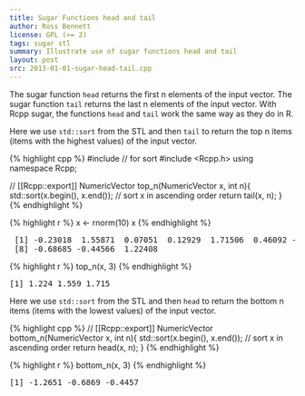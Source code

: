 ```yaml
---
title: Sugar Functions head and tail
author: Ross Bennett
license: GPL (>= 2)
tags: sugar stl
summary: Illustrate use of sugar functions head and tail
layout: post
src: 2013-01-01-sugar-head-tail.cpp
---
```




The sugar function `head` returns the first n elements of the input vector.
The sugar function `tail` returns the last n elements of the input vector.
With Rcpp sugar, the functions `head` and `tail` work the same way
as they do in R.

Here we use `std::sort` from the STL and then `tail` to return the top
n items (items with the highest values) of the input vector.

{% highlight cpp %}
#include <algorithm>	// for sort
#include <Rcpp.h>
using namespace Rcpp;
 
// [[Rcpp::export]]
NumericVector top_n(NumericVector x, int n){
    std::sort(x.begin(), x.end());	// sort x in ascending order
    return tail(x, n);
}
{% endhighlight %}


{% highlight r %}
x <- rnorm(10)
x
{% endhighlight %}



<pre class="output">
 [1] -0.23018  1.55871  0.07051  0.12929  1.71506  0.46092 -1.26506
 [8] -0.68685 -0.44566  1.22408
</pre>



{% highlight r %}
top_n(x, 3)
{% endhighlight %}



<pre class="output">
[1] 1.224 1.559 1.715
</pre>


Here we use `std::sort` from the STL and then `head` to return the bottom
n items (items with the lowest values) of the input vector.

{% highlight cpp %}
// [[Rcpp::export]]
NumericVector bottom_n(NumericVector x, int n){
    std::sort(x.begin(), x.end());	// sort x in ascending order
    return head(x, n);
}
{% endhighlight %}


{% highlight r %}
bottom_n(x, 3)
{% endhighlight %}



<pre class="output">
[1] -1.2651 -0.6869 -0.4457
</pre>

